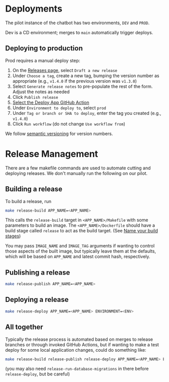 # Deployments

The pilot instance of the chatbot has two environments, `DEV` and `PROD`.

Dev is a CD environment; merges to `main` automatically trigger deploys.

## Deploying to production

Prod requires a manual deploy step:
 1. On the [Releases page](https://github.com/navapbc/labs-decision-support-tool/releases), select `Draft a new release`
 1. Under `Choose a tag`, create a new tag, bumping the version number as appropriate (e.g., `v1.4.0` if the previous version was `v1.3.0`)
 1. Select `Generate release notes` to pre-populate the rest of the form. Adjust the notes as needed
 1. Click `Publish release` 
 1. [Select the Deploy App GitHub Action](https://github.com/navapbc/labs-decision-support-tool/actions/workflows/cd-app.yml)
 1. Under `Environment to deploy to`, select `prod`
 1. Under `Tag or branch or SHA to deploy`, enter the tag you created (e.g., `v1.4.0`)
 1. Click `Run workflow` (do not change `Use workflow from`)

We follow [semantic versioning](https://semver.org/) for version numbers.

# Release Management

There are a few makefile commands are used to automate cutting and deploying releases. We don't manually run the following on our pilot.

## Building a release

To build a release, run

```bash
make release-build APP_NAME=<APP_NAME>
```

This calls the `release-build` target in `<APP_NAME>/Makefile` with some
parameters to build an image. The `<APP_NAME>/Dockerfile` should have a build
stage called `release` to act as the build target. (See [Name your build
stages](https://docs.docker.com/build/building/multi-stage/#name-your-build-stages))

You may pass `IMAGE_NAME` and `IMAGE_TAG` arguments if wanting to control those
aspects of the built image, but typically leave them at the defaults, which will
be based on `APP_NAME` and latest commit hash, respectively.

## Publishing a release

```bash
make release-publish APP_NAME=<APP_NAME>
```

## Deploying a release

```bash
make release-deploy APP_NAME=<APP_NAME> ENVIRONMENT=<ENV>
```

## All together

Typically the release process is automated based on merges to release branches
or through invoked GitHub Actions, but if wanting to make a test deploy for some
local application changes, could do something like:

```sh
make release-build release-publish release-deploy APP_NAME=<APP_NAME> ENVIRONMENT=<ENV>
```

(you may also need `release-run-database-migrations` in there before `release-deploy`, but be careful)
